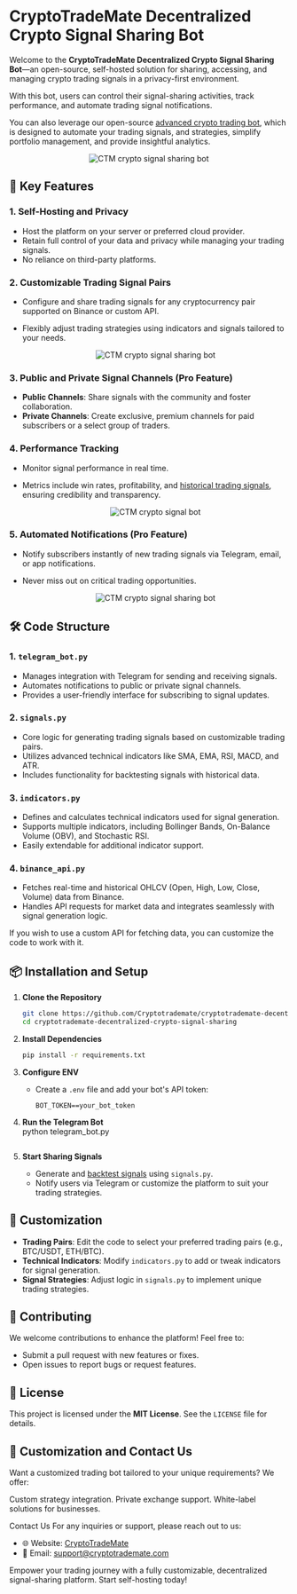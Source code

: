 # **CryptoTradeMate Decentralized Crypto Signal Sharing Bot**

Welcome to the **CryptoTradeMate Decentralized Crypto Signal Sharing Bot**—an open-source, self-hosted solution for sharing, accessing, and managing crypto trading signals in a privacy-first environment. 

With this bot, users can control their signal-sharing activities, track performance, and automate trading signal notifications. 

You can also leverage our open-source [advanced crypto trading bot](https://github.com/Cryptotrademate/cryptotrademate-trading-bot), which is designed to automate your trading signals, and strategies, simplify portfolio management, and provide insightful analytics.

<div align="center">
  <img src="https://github.com/user-attachments/assets/f3833885-6273-46a3-aee2-710efdc7f4a9" alt="CTM crypto signal sharing bot">
</div>


## **🚀 Key Features**

### 1. **Self-Hosting and Privacy**  
- Host the platform on your server or preferred cloud provider.  
- Retain full control of your data and privacy while managing your trading signals.  
- No reliance on third-party platforms.

### 2. **Customizable Trading Signal Pairs**  
- Configure and share trading signals for any cryptocurrency pair supported on Binance or custom API.  
- Flexibly adjust trading strategies using indicators and signals tailored to your needs.

  <div align="center">
  <img src="https://github.com/user-attachments/assets/621c3fb8-fd4c-4338-bbb3-38466c232e6f" alt="CTM crypto signal sharing bot">
</div>


### 3. **Public and Private Signal Channels (Pro Feature)**  
- **Public Channels**: Share signals with the community and foster collaboration.  
- **Private Channels**: Create exclusive, premium channels for paid subscribers or a select group of traders.

### 4. **Performance Tracking**  
- Monitor signal performance in real time.  
- Metrics include win rates, profitability, and [historical trading signals](https://github.com/Cryptotrademate/cryptotrademate-backtesting-tool), ensuring credibility and transparency.

  <div align="center">
  <img src="https://github.com/user-attachments/assets/576f2727-0965-4461-9173-cc5bd44de34f" alt="CTM crypto signal bot">
</div>


### 5. **Automated Notifications (Pro Feature)**  
- Notify subscribers instantly of new trading signals via Telegram, email, or app notifications.  
- Never miss out on critical trading opportunities.

  <div align="center">
  <img src="https://github.com/user-attachments/assets/b7f2595a-ae83-4dc7-b3e5-94c7953e3edb" alt="CTM crypto signal sharing bot">
</div>


## **🛠️ Code Structure**

### 1. **`telegram_bot.py`**
- Manages integration with Telegram for sending and receiving signals.  
- Automates notifications to public or private signal channels.  
- Provides a user-friendly interface for subscribing to signal updates.

### 2. **`signals.py`**
- Core logic for generating trading signals based on customizable trading pairs.  
- Utilizes advanced technical indicators like SMA, EMA, RSI, MACD, and ATR.  
- Includes functionality for backtesting signals with historical data.

### 3. **`indicators.py`**
- Defines and calculates technical indicators used for signal generation.  
- Supports multiple indicators, including Bollinger Bands, On-Balance Volume (OBV), and Stochastic RSI.  
- Easily extendable for additional indicator support.

### 4. **`binance_api.py`**
- Fetches real-time and historical OHLCV (Open, High, Low, Close, Volume) data from Binance.  
- Handles API requests for market data and integrates seamlessly with signal generation logic.

If you wish to use a custom API for fetching data, you can customize the code to work with it.

## **📦 Installation and Setup**

1. **Clone the Repository**  
   ```bash
   git clone https://github.com/Cryptotrademate/cryptotrademate-decentralized-crypto-signal-sharing-bot.git
   cd cryptotrademate-decentralized-crypto-signal-sharing
   ```

2. **Install Dependencies**  
   ```bash
   pip install -r requirements.txt
   ```

3. **Configure ENV**  
   - Create a `.env` file and add your bot's API token:
     ```env
     BOT_TOKEN==your_bot_token
     ```

4. **Run the Telegram Bot**  
     python telegram_bot.py
     ```

5. **Start Sharing Signals**  
   - Generate and [backtest signals](https://github.com/Cryptotrademate/cryptotrademate-backtesting-tool) using `signals.py`. 
   - Notify users via Telegram or customize the platform to suit your trading strategies.

## **🌟 Customization**

- **Trading Pairs**: Edit the code to select your preferred trading pairs (e.g., BTC/USDT, ETH/BTC).  
- **Technical Indicators**: Modify `indicators.py` to add or tweak indicators for signal generation.  
- **Signal Strategies**: Adjust logic in `signals.py` to implement unique trading strategies.

## **🤝 Contributing**

We welcome contributions to enhance the platform! Feel free to:  
- Submit a pull request with new features or fixes.  
- Open issues to report bugs or request features.

## **📜 License**

This project is licensed under the **MIT License**. See the `LICENSE` file for details.

## 📧 Customization and Contact Us
Want a customized trading bot tailored to your unique requirements? We offer:

Custom strategy integration.
Private exchange support.
White-label solutions for businesses.

Contact Us
For any inquiries or support, please reach out to us:
- 🌐 Website: [CryptoTradeMate](https://cryptotrademate.com)
- 📧 Email: support@cryptotrademate.com

Empower your trading journey with a fully customizable, decentralized signal-sharing platform. Start self-hosting today!
